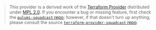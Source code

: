 > This provider is a derived work of the [Terraform Provider](https://github.com/SquadcastHub/terraform-provider-squadcast)
> distributed under [MPL 2.0](https://www.mozilla.org/en-US/MPL/2.0/). If you encounter a bug or missing feature,
> first check the [`pulumi-squadcast` repo](https://github.com/IrisDande/pulumi-squadcast/issues); however, if that doesn't turn up anything,
> please consult the source [`terraform-provider-squadcast` repo](https://github.com/SquadcastHub/terraform-provider-squadcast/issues).
